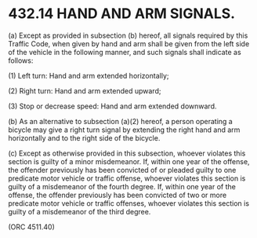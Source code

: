 432.14 HAND AND ARM SIGNALS.
============================

​(a) Except as provided in subsection (b) hereof, all signals required
by this Traffic Code, when given by hand and arm shall be given from the
left side of the vehicle in the following manner, and such signals shall
indicate as follows:

​(1) Left turn: Hand and arm extended horizontally;

​(2) Right turn: Hand and arm extended upward;

​(3) Stop or decrease speed: Hand and arm extended downward.

​(b) As an alternative to subsection (a)(2) hereof, a person operating a
bicycle may give a right turn signal by extending the right hand and arm
horizontally and to the right side of the bicycle.

​(c) Except as otherwise provided in this subsection, whoever violates
this section is guilty of a minor misdemeanor. If, within one year of
the offense, the offender previously has been convicted of or pleaded
guilty to one predicate motor vehicle or traffic offense, whoever
violates this section is guilty of a misdemeanor of the fourth degree.
If, within one year of the offense, the offender previously has been
convicted of two or more predicate motor vehicle or traffic offenses,
whoever violates this section is guilty of a misdemeanor of the third
degree.

(ORC 4511.40)
